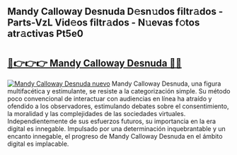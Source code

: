 ## Mandy Calloway Desnuda D𝚎sn𝚞dos filtr𝚊dos - Parts-VzL Vid𝚎os filtr𝚊dos - N𝚞evas f𝚘tos atr𝚊ctivas Pt5e0

# <h2><a href="http://mb1yxf.tromn.icu/?c=Mandy+Calloway+Desnuda">🔗👉👉👉 Mandy Calloway Desnuda 🔗🔗</a></h2>

[![Mandy Calloway Desnuda nuevo](https://i.imgur.com/pEAQMta.gif)](http://mb1yxf.tromn.icu/?c=Mandy+Calloway+Desnuda)
Mandy Calloway Desnuda, una figura multifacética y estimulante, se resiste a la categorización simple. Su método poco convencional de interactuar con audiencias en línea ha atraído y ofendido a los observadores, estimulando debates sobre el consentimiento, la moralidad y las complejidades de las sociedades virtuales. Independientemente de sus esfuerzos futuros, su importancia en la era digital es innegable. Impulsado por una determinación inquebrantable y un encanto innegable, el progreso de Mandy Calloway Desnuda en el ámbito digital es implacable.
